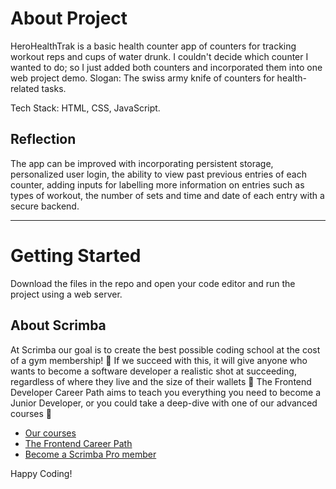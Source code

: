 # About Project

HeroHealthTrak is a basic health counter app of counters for tracking workout reps and cups of water drunk. I couldn't decide which counter I wanted to do; so I just added both counters and incorporated them into one web project demo. Slogan: The swiss army knife of counters for health-related tasks.

Tech Stack: HTML, CSS, JavaScript.

## Reflection
The app can be improved with incorporating persistent storage, personalized user login, the ability to view past previous entries of each counter, adding inputs for labelling more information on entries such as types of workout, the number of sets and  time and date of each entry with a secure backend.  

------------

# Getting Started
Download the files in the repo and open your code editor and run the project using a web server.  


## About Scrimba

At Scrimba our goal is to create the best possible coding school at the cost of a gym membership! 💜
If we succeed with this, it will give anyone who wants to become a software developer a realistic shot at succeeding, regardless of where they live and the size of their wallets 🎉
The Frontend Developer Career Path aims to teach you everything you need to become a Junior Developer, or you could take a deep-dive with one of our advanced courses 🚀

- [Our courses](https://scrimba.com/allcourses)
- [The Frontend Career Path](https://scrimba.com/learn/frontend)
- [Become a Scrimba Pro member](https://scrimba.com/pricing)

Happy Coding!
